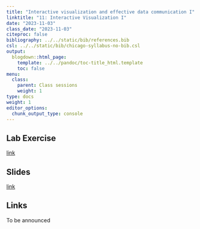 ```yaml
---
title: "Interactive visualization and effective data communication I"
linktitle: "11: Interactive Visualization I"
date: "2023-11-03"
class_date: "2023-11-03"
citeproc: false
bibliography: ../../static/bib/references.bib
csl: ../../static/bib/chicago-syllabus-no-bib.csl
output:
  blogdown::html_page:
    template: ../../pandoc/toc-title_html.template
    toc: false
menu:
  class:
    parent: Class sessions
    weight: 1
type: docs
weight: 1
editor_options: 
  chunk_output_type: console
---
```


## Lab Exercise

[link](/PM566/assignment/11-lab)

## Slides

[link](/PM566/slides/11-interactive-viz/slides.html)

## Links

To be announced
